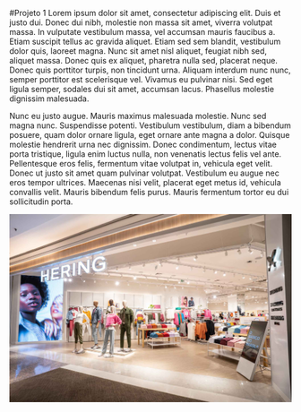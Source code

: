 #Projeto 1
Lorem ipsum dolor sit amet, consectetur adipiscing elit. Duis et justo dui. Donec dui nibh, molestie non massa sit amet, viverra volutpat massa. In vulputate vestibulum massa, vel accumsan mauris faucibus a. Etiam suscipit tellus ac gravida aliquet. Etiam sed sem blandit, vestibulum dolor quis, laoreet magna. Nunc sit amet nisl aliquet, feugiat nibh sed, aliquet massa. Donec quis ex aliquet, pharetra nulla sed, placerat neque. Donec quis porttitor turpis, non tincidunt urna. Aliquam interdum nunc nunc, semper porttitor est scelerisque vel. Vivamus eu pulvinar nisi. Sed eget ligula semper, sodales dui sit amet, accumsan lacus.
Phasellus molestie dignissim malesuada. 

Nunc eu justo augue. Mauris maximus malesuada molestie. Nunc sed magna nunc. Suspendisse potenti. Vestibulum vestibulum, diam a bibendum posuere, quam dolor ornare ligula, eget ornare ante magna a dolor. Quisque molestie hendrerit urna nec dignissim. Donec condimentum, lectus vitae porta tristique, ligula enim luctus nulla, non venenatis lectus felis vel ante. Pellentesque eros felis, fermentum vitae volutpat in, vehicula eget velit. Donec ut justo sit amet quam pulvinar volutpat. Vestibulum eu augue nec eros tempor ultrices. Maecenas nisi velit, placerat eget metus id, vehicula convallis velit. Mauris bibendum felis purus.
Mauris fermentum tortor eu dui sollicitudin porta. 

![Hering](../img/hering2.jpg)

